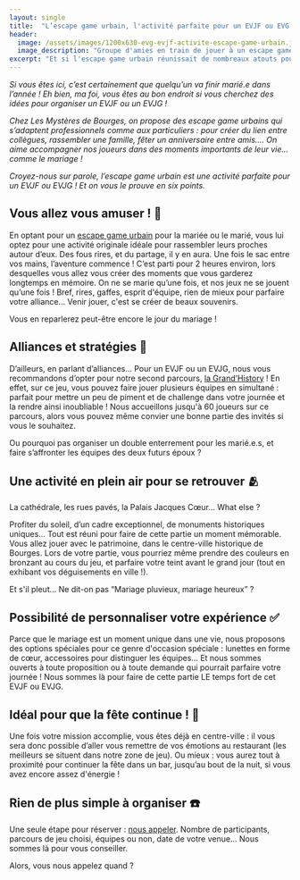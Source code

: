 ```yaml
---
layout: single
title:  "L’escape game urbain, l'activité parfaite pour un EVJF ou EVG ?"
header:
  image: /assets/images/1200x630-evg-evjf-activite-escape-game-urbain.jpg
  image_description: "Groupe d'amies en train de jouer à un escape game urbain à l'ocassion d'un EVJF à Bourges"
excerpt: "Et si l'escape game urbain réunissait de nombreaux atouts pour organiser un EVJF ou un EVG à Bourges"
---
```


*Si vous êtes ici, c’est certainement que quelqu’un va finir marié.e dans l’année ! Eh bien, ma foi, vous êtes au bon endroit si vous cherchez des idées pour organiser un EVJF ou un EVJG !*

*Chez Les Mystères de Bourges, on propose des escape game urbains qui s’adaptent professionnels comme aux particuliers : pour créer du lien entre collègues, rassembler une famille, fêter un anniversaire entre amis…. On aime accompagner nos joueurs dans des moments importants de leur vie… comme le mariage !*

*Croyez-nous sur parole, l’escape game urbain est une activité parfaite pour un EVJF ou EVJG ! Et on vous le prouve en six points.*

## Vous allez vous amuser ! 🤣

En optant pour un [escape game urbain](https://www.lesmysteresdebourges.fr/parcours) pour la mariée ou le marié, vous lui optez pour une activité originale idéale pour rassembler leurs proches autour d’eux. Des fous rires, et du partage, il y en aura. Une fois le sac entre vos mains, l’aventure commence ! C’est parti pour 2 heures environ, lors desquelles vous allez vous créer des moments que vous garderez longtemps en mémoire. On ne se marie qu’une fois, et nos jeux ne se jouent qu’une fois ! Bref, rires, gaffes, esprit d'équipe, rien de mieux pour parfaire votre alliance… Venir jouer, c'est se créer de beaux souvenirs.

Vous en reparlerez peut-être encore le jour du mariage !

## Alliances et stratégies 💍

D’ailleurs, en parlant d’alliances… Pour un EVJF ou un EVJG, nous vous recommandons d’opter pour notre second parcours, [la Grand’History](https://www.lesmysteresdebourges.fr/parcours/la-grande-history) ! En effet, sur ce jeu, vous pouvez faire jouer plusieurs équipes en simultané : parfait pour mettre un peu de piment et de challenge dans votre journée et la rendre ainsi inoubliable ! Nous accueillons jusqu'à 60 joueurs sur ce parcours, alors vous pouvez même convier une bonne partie des invités si vous le souhaitez.

Ou pourquoi pas organiser un double enterrement pour les marié.e.s, et faire s’affronter les équipes des deux futurs époux ?

## Une activité en plein air pour se retrouver 🫂

La cathédrale, les rues pavés, la Palais Jacques Cœur… What else ?

Profiter du soleil, d’un cadre exceptionnel, de monuments historiques uniques… Tout est réuni pour faire de cette partie un moment mémorable. Vous allez jouer avec le patrimoine, dans le centre-ville historique de Bourges. Lors de votre partie, vous pourriez même prendre des couleurs en bronzant au cours du jeu, et parfaire votre teint avant le grand jour (tout en exhibant vos déguisements en ville !).

Et s'il pleut… Ne dit-on pas “Mariage pluvieux, mariage heureux” ?

## Possibilité de personnaliser votre expérience ✅

Parce que le mariage est un moment unique dans une vie, nous proposons des options spéciales pour ce genre d'occasion spéciale : lunettes en forme de cœur, accessoires pour distinguer les équipes… Et nous sommes ouverts à toute proposition ou à toute demande qui pourrait parfaire votre journée ! Nous sommes là pour faire de cette partie LE temps fort de cet EVJF ou EVJG.

## Idéal pour que la fête continue ! 🥳

Une fois votre mission accomplie, vous êtes déjà en centre-ville : il vous sera donc possible d’aller vous remettre de vos émotions au restaurant (les meilleurs se situent dans notre zone de jeu). Ou mieux : vous aurez tout à proximité pour continuer la fête dans un bar, jusqu’au bout de la nuit, si vous avez encore assez d'énergie !

## Rien de plus simple à organiser ☎️

Une seule étape pour réserver : [nous appeler](https://www.lesmysteresdebourges.fr/contact). Nombre de participants, parcours de jeu choisi, équipes ou non, date de votre venue… Nous sommes là pour vous conseiller.

Alors, vous nous appelez quand ?